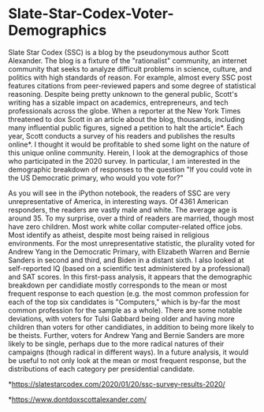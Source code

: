 # Slate-Star-Codex-Voter-Demographics
Slate Star Codex (SSC) is a blog by the pseudonymous author Scott Alexander. The blog is a fixture of the "rationalist" community, an internet community that seeks to analyze difficult problems in science, culture, and politics with high standards of reason. For example, almost every SSC post features citations from peer-reviewed papers and some degree of statistical reasoning. Despite being pretty unknown to the general public, Scott's writing has a sizable impact on academics, entrepreneurs, and tech professionals across the globe. When a reporter at the New York Times threatened to dox Scott in an article about the blog, thousands, including many influential public figures, signed a petition to halt the article*. Each year, Scott conducts a survey of his readers and publishes the results online*. I thought it would be profitable to shed some light on the nature of this unique online community. Herein, I look at the demographics of those who participated in the 2020 survey. In particular, I am interested in the demographic breakdown of responses to the question "If you could vote in the US Democratic primary, who would you vote for?"

As you will see in the iPython notebook, the readers of SSC are very unrepresentative of America, in interesting ways. Of 4361 American responders, the readers are vastly male and white. The average age is around 35. To my surprise, over a third of readers are married, though most have zero children. Most work white collar computer-related office jobs. Most identify as atheist, despite most being raised in religious environments. For the most unrepresentative statistic, the plurality voted for Andrew Yang in the Democratic Primary, with Elizabeth Warren and Bernie Sanders in second and third, and Biden in a distant sixth. I also looked at self-reported IQ (based on a scientific test administered by a professional) and SAT scores. In this first-pass analysis, it appears that the demographic breakdown per candidiate mostly corresponds to the mean or most frequent response to each question (e.g. the most common profession for each of the top six candidates is "Computers," which is by-far the most common profession for the sample as a whole). There are some notable deviations, with voters for Tulsi Gabbard being older and having more children than voters for other candidiates, in addition to being more likely to be theists. Further, voters for Andrew Yang and Bernie Sanders are more likely to be single, perhaps due to the more radical natures of their campaigns (though radical in different ways). In a future analysis, it would be useful to not only look at the mean or most frequent response, but the distributions of each category per presidential candidate.

*https://slatestarcodex.com/2020/01/20/ssc-survey-results-2020/

*https://www.dontdoxscottalexander.com/
